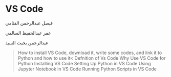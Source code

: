 # VS Code
فيصل عبدالرحمن القثامي

عمر عبدالحفيظ السالمي

عبدالرحمن بخيت السيد
> How to install VS Code, download it, write some codes, and link it to Python and how to use it<
Defnition of Vs Code Why Use VS Code for Python Installing VS Code Setting Up Python in VS Code Using Jupyter Notebook in VS Code Running Python Scripts in VS Code
